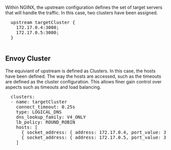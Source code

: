 Within NGINX, the upstream configuration defines the set of target servers that will handle the traffic. In this case, two clusters have been assigned.

<pre>
  upstream targetCluster {
    172.17.0.4:3000;
    172.17.0.5:3000;
  }

</pre>

## Envoy Cluster

The equiviant of upstream is defined as Clusters. In this case, the hosts have been defined. The way the hosts are accessed, such as the timeouts are defined as the cluster configuration. This allows finer gain control over aspects such as timeouts and load balancing.

<pre data-filename="envoy.yaml">
  clusters:
  - name: targetCluster
    connect_timeout: 0.25s
    type: LOGICAL_DNS
    dns_lookup_family: V4_ONLY
    lb_policy: ROUND_ROBIN
    hosts: [
      { socket_address: { address: 172.17.0.4, port_value: 3000 }},
      { socket_address: { address: 172.17.0.5, port_value: 3000 }},
    ]
</pre>
